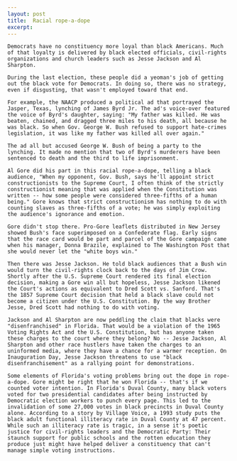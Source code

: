 ```yaml
---
layout: post
title:  Racial rope-a-dope
excerpt:
---
```




            

    

            

	Democrats have no constituency more loyal than black Americans. Much of that loyalty is delivered by black elected officials, civil-rights organizations and church leaders such as Jesse Jackson and Al Sharpton. 

	During the last election, these people did a yeoman's job of getting out the black vote for Democrats. In doing so, there was no strategy, even if disgusting, that wasn't employed toward that end. 

	For example, the NAACP produced a political ad that portrayed the Jasper, Texas, lynching of James Byrd Jr. The ad's voice-over featured the voice of Byrd's daughter, saying: "My father was killed. He was beaten, chained, and dragged three miles to his death, all because he was black. So when Gov. George W. Bush refused to support hate-crimes legislation, it was like my father was killed all over again." 

	The ad all but accused George W. Bush of being a party to the lynching. It made no mention that two of Byrd's murderers have been sentenced to death and the third to life imprisonment. 

	Al Gore did his part in this racial rope-a-dope, telling a black audience, "When my opponent, Gov. Bush, says he'll appoint strict constructionists to the Supreme Court, I often think of the strictly constructionist meaning that was applied when the Constitution was written -- how some people were considered three-fifths of a human being." Gore knows that strict constructionism has nothing to do with counting slaves as three-fifths of a vote; he was simply exploiting the audience's ignorance and emotion. 

	Gore didn't stop there. Pro-Gore leaflets distributed in New Jersey showed Bush's face superimposed on a Confederate flag. Early signs that the race card would be part and parcel of the Gore campaign came when his manager, Donna Brazile, explained to The Washington Post that she would never let the "white boys win." 

	Then there was Jesse Jackson. He told black audiences that a Bush win would turn the civil-rights clock back to the days of Jim Crow. Shortly after the U.S. Supreme Court rendered its final election decision, making a Gore win all but hopeless, Jesse Jackson likened the Court's actions as equivalent to Dred Scott vs. Sanford. That's the 1857 Supreme Court decision that held a black slave could not become a citizen under the U.S. Constitution. By the way Brother Jesse, Dred Scott had nothing to do with voting. 

	Jackson and Al Sharpton are now peddling the claim that blacks were "disenfranchised" in Florida. That would be a violation of the 1965 Voting Rights Act and the U.S. Constitution, but has anyone taken these charges to the court where they belong? No -- Jesse Jackson, Al Sharpton and other race hustlers have taken the charges to an uninformed media, where they have a chance for a warmer reception. On Inauguration Day, Jesse Jackson threatens to use "black disenfranchisement" as a rallying point for demonstrations. 

	Some elements of Florida's voting problems bring out the dope in rope-a-dope. Gore might be right that he won Florida -- that's if we counted voter intention. In Florida's Duval County, many black voters voted for two presidential candidates after being instructed by Democratic election workers to punch every page. This led to the invalidation of some 27,000 votes in black precincts in Duval County alone. According to a story by Village Voice, a 1993 study puts the black adult functional illiteracy rate in Duval County at 47 percent. While such an illiteracy rate is tragic, in a sense it's poetic justice for civil-rights leaders and the Democratic Party: Their staunch support for public schools and the rotten education they produce just might have helped deliver a constituency that can't manage simple voting instructions. 

        
